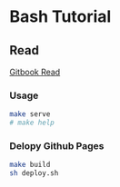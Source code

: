 # Bash Tutorial

## Read

[Gitbook Read](https://yingyuk.github.io/bash-tutorial/)

### Usage

```sh
make serve
# make help
```

### Delopy Github Pages

```sh
make build
sh deploy.sh
```
